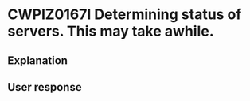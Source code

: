 # CWPIZ0167I Determining status of servers.  This may take awhile.

## Explanation

## User response